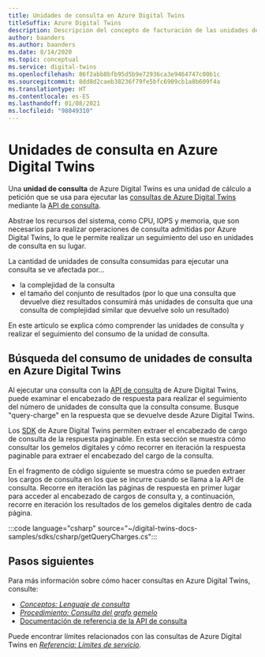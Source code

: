 ```yaml
---
title: Unidades de consulta en Azure Digital Twins
titleSuffix: Azure Digital Twins
description: Descripción del concepto de facturación de las unidades de consulta en Azure Digital Twins
author: baanders
ms.author: baanders
ms.date: 8/14/2020
ms.topic: conceptual
ms.service: digital-twins
ms.openlocfilehash: 86f2abb8bfb95d5b9e72936ca3e9464747c00b1c
ms.sourcegitcommit: 8dd8d2caeb38236f79fe5bfc6909cb1a8b609f4a
ms.translationtype: HT
ms.contentlocale: es-ES
ms.lasthandoff: 01/08/2021
ms.locfileid: "98049310"
---
```

# <a name="query-units-in-azure-digital-twins"></a>Unidades de consulta en Azure Digital Twins 

Una **unidad de consulta** de Azure Digital Twins es una unidad de cálculo a petición que se usa para ejecutar las [consultas de Azure Digital Twins](how-to-query-graph.md) mediante la [API de consulta](/rest/api/digital-twins/dataplane/query). 

Abstrae los recursos del sistema, como CPU, IOPS y memoria, que son necesarios para realizar operaciones de consulta admitidas por Azure Digital Twins, lo que le permite realizar un seguimiento del uso en unidades de consulta en su lugar.

La cantidad de unidades de consulta consumidas para ejecutar una consulta se ve afectada por...

* la complejidad de la consulta
* el tamaño del conjunto de resultados (por lo que una consulta que devuelve diez resultados consumirá más unidades de consulta que una consulta de complejidad similar que devuelve solo un resultado)

En este artículo se explica cómo comprender las unidades de consulta y realizar el seguimiento del consumo de la unidad de consulta.

## <a name="find-the-query-unit-consumption-in-azure-digital-twins"></a>Búsqueda del consumo de unidades de consulta en Azure Digital Twins

Al ejecutar una consulta con la [API de consulta](/rest/api/digital-twins/dataplane/query) de Azure Digital Twins, puede examinar el encabezado de respuesta para realizar el seguimiento del número de unidades de consulta que la consulta consume. Busque "query-charge" en la respuesta que se devuelve desde Azure Digital Twins.

Los [SDK](how-to-use-apis-sdks.md) de Azure Digital Twins permiten extraer el encabezado de cargo de consulta de la respuesta paginable. En esta sección se muestra cómo consultar los gemelos digitales y cómo recorrer en iteración la respuesta paginable para extraer el encabezado del cargo de la consulta. 

En el fragmento de código siguiente se muestra cómo se pueden extraer los cargos de consulta en los que se incurre cuando se llama a la API de consulta. Recorre en iteración las páginas de respuesta en primer lugar para acceder al encabezado de cargos de consulta y, a continuación, recorre en iteración los resultados de los gemelos digitales dentro de cada página. 

:::code language="csharp" source="~/digital-twins-docs-samples/sdks/csharp/getQueryCharges.cs":::

## <a name="next-steps"></a>Pasos siguientes

Para más información sobre cómo hacer consultas en Azure Digital Twins, consulte:

* [*Conceptos: Lenguaje de consulta*](concepts-query-language.md)
* [*Procedimiento: Consulta del grafo gemelo*](how-to-query-graph.md)
* [Documentación de referencia de la API de consulta](/rest/api/digital-twins/dataplane/query/querytwins)

Puede encontrar límites relacionados con las consultas de Azure Digital Twins en [*Referencia: Límites de servicio*](reference-service-limits.md).